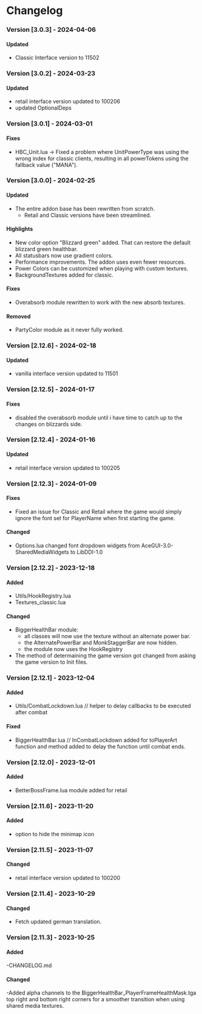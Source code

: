 # **Changelog**
### Version [3.0.3] - 2024-04-06
#### Updated
* Classic Interface version to 11502

### Version [3.0.2] - 2024-03-23
#### Updated
* retail interface version updated to 100206
* updated OptionalDeps

### Version [3.0.1] - 2024-03-01
#### Fixes
* HBC_Unit.lua -> Fixed a problem where UnitPowerType was using the wrong index for classic clients, resulting in all powerTokens using the fallback value ("MANA").

### Version [3.0.0] - 2024-02-25
#### Updated
* The entire addon base has been rewritten from scratch.
    * Retail and Classic versions have been streamlined.

#### Highlights
* New color option "Blizzard green" added. That can restore the default blizzard green healthbar.
* All statusbars now use gradient colors. 
* Performance improvements. The addon uses even fewer resources.
* Power Colors can be customized when playing with custom textures.
* BackgroundTextures added for classic.

#### Fixes
* Overabsorb module rewritten to work with the new absorb textures.

#### Removed
* PartyColor module as it never fully worked. 

### Version [2.12.6] - 2024-02-18
#### Updated
* vanilla interface version updated to 11501

### Version [2.12.5] - 2024-01-17
#### Fixes
* disabled the overabsorb module until i have time to catch up to the changes on blizzards side.

### Version [2.12.4] - 2024-01-16
#### Updated
* retail interface version updated to 100205

### Version [2.12.3] - 2024-01-09
#### Fixes
* Fixed an issue for Classic and Retail where the game would simply ignore the font set for PlayerName when first starting the game.

#### Changed
* Options.lua changed font dropdown widgets from AceGUI-3.0-SharedMediaWidgets to LibDDI-1.0

### Version [2.12.2] - 2023-12-18
#### Added
* Utils/HookRegistry.lua
* Textures_classic.lua 
#### Changed
* BiggerHealthBar module: 
    * all classes will now use the texture without an alternate power bar. 
    * the AlternatePowerBar and MonkStaggerBar are now hidden.
    * the module now uses the HookRegistry 
* The method of determaining the game version got changed from asking the game version to Init files.

### Version [2.12.1] - 2023-12-04
#### Added
* Utils/CombatLockdown.lua // helper to delay callbacks to be executed after combat
#### Fixed
* BiggerHealthBar.lua // InCombatLockdown added for toPlayerArt function and method added to delay the function until combat ends.

### Version [2.12.0] - 2023-12-01
#### Added
* BetterBossFrame.lua module added for retail

### Version [2.11.6] - 2023-11-20
#### Added
* option to hide the minimap icon

### Version [2.11.5] - 2023-11-07
#### Changed
* retail interface version updated to 100200

### Version [2.11.4] - 2023-10-29
#### Changed
* Fetch updated german translation.

### Version [2.11.3] - 2023-10-25

#### Added
-CHANGELOG.md 

#### Changed
-Added alpha channels to the BiggerHealthBar_PlayerFrameHealthMask.tga top right and bottom right corners for a smoother transition when using shared media textures.
